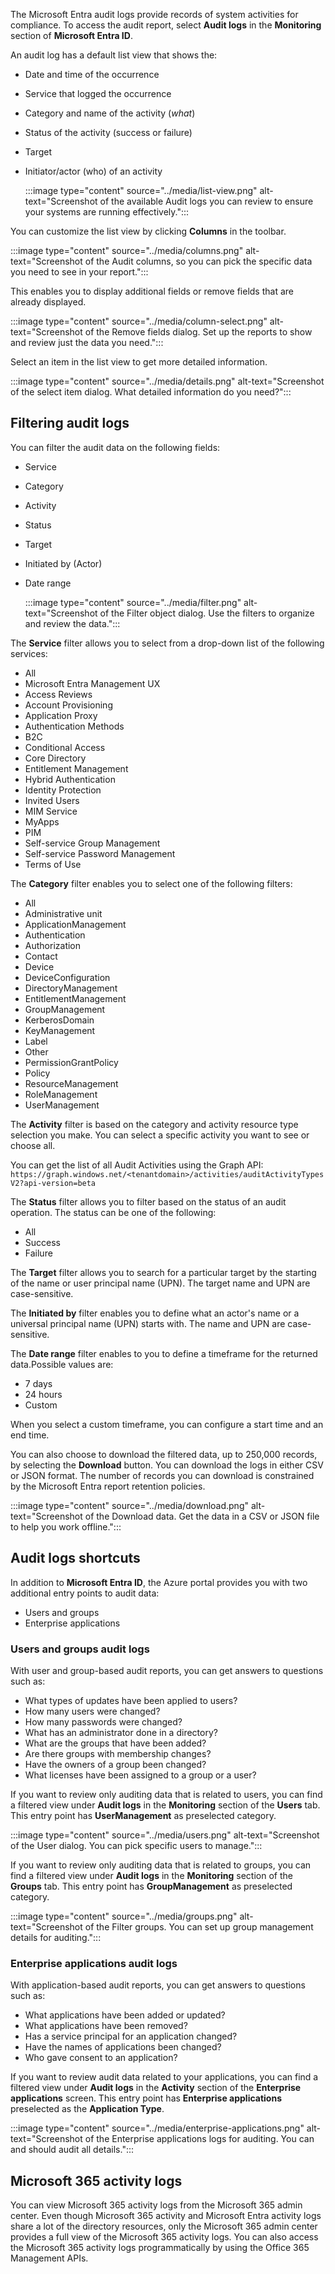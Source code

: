 The Microsoft Entra audit logs provide records of system activities for compliance. To access the audit report, select **Audit logs** in the **Monitoring** section of **Microsoft Entra ID**.

An audit log has a default list view that shows the:

 - Date and time of the occurrence
 - Service that logged the occurrence
 - Category and name of the activity (*what*)
 - Status of the activity (success or failure)
 - Target
 - Initiator/actor (who) of an activity
    
   :::image type="content" source="../media/list-view.png" alt-text="Screenshot of the available Audit logs you can review to ensure your systems are running effectively.":::

You can customize the list view by clicking **Columns** in the toolbar.

:::image type="content" source="../media/columns.png" alt-text="Screenshot of the Audit columns, so you can pick the specific data you need to see in your report.":::

This enables you to display additional fields or remove fields that are already displayed.

:::image type="content" source="../media/column-select.png" alt-text="Screenshot of the Remove fields dialog. Set up the reports to show and review just the data you need.":::

Select an item in the list view to get more detailed information.

:::image type="content" source="../media/details.png" alt-text="Screenshot of the select item dialog. What detailed information do you need?":::

## Filtering audit logs

You can filter the audit data on the following fields:

 - Service
 - Category
 - Activity
 - Status
 - Target
 - Initiated by (Actor)
 - Date range
    
   :::image type="content" source="../media/filter.png" alt-text="Screenshot of the Filter object dialog.  Use the filters to organize and review the data.":::

The **Service** filter allows you to select from a drop-down list of the following services:

 - All
 - Microsoft Entra Management UX
 - Access Reviews
 - Account Provisioning
 - Application Proxy
 - Authentication Methods
 - B2C
 - Conditional Access
 - Core Directory
 - Entitlement Management
 - Hybrid Authentication
 - Identity Protection
 - Invited Users
 - MIM Service
 - MyApps
 - PIM
 - Self-service Group Management
 - Self-service Password Management
 - Terms of Use

The **Category** filter enables you to select one of the following filters:

 - All
 - Administrative unit
 - ApplicationManagement
 - Authentication
 - Authorization
 - Contact
 - Device
 - DeviceConfiguration
 - DirectoryManagement
 - EntitlementManagement
 - GroupManagement
 - KerberosDomain
 - KeyManagement
 - Label
 - Other
 - PermissionGrantPolicy
 - Policy
 - ResourceManagement
 - RoleManagement
 - UserManagement

The **Activity** filter is based on the category and activity resource type selection you make. You can select a specific activity you want to see or choose all.

You can get the list of all Audit Activities using the Graph API: `https://graph.windows.net/<tenantdomain>/activities/auditActivityTypesV2?api-version=beta`

The **Status** filter allows you to filter based on the status of an audit operation. The status can be one of the following:

 - All
 - Success
 - Failure

The **Target** filter allows you to search for a particular target by the starting of the name or user principal name (UPN). The target name and UPN are case-sensitive.

The **Initiated by** filter enables you to define what an actor's name or a universal principal name (UPN) starts with. The name and UPN are case-sensitive.

The **Date range** filter enables to you to define a timeframe for the returned data.Possible values are:

 - 7 days
 - 24 hours
 - Custom

When you select a custom timeframe, you can configure a start time and an end time.

You can also choose to download the filtered data, up to 250,000 records, by selecting the **Download** button. You can download the logs in either CSV or JSON format. The number of records you can download is constrained by the Microsoft Entra report retention policies.

:::image type="content" source="../media/download.png" alt-text="Screenshot of the Download data. Get the data in a CSV or JSON file to help you work offline.":::

## Audit logs shortcuts

In addition to **Microsoft Entra ID**, the Azure portal provides you with two additional entry points to audit data:

 - Users and groups
 - Enterprise applications

### Users and groups audit logs

With user and group-based audit reports, you can get answers to questions such as:

 - What types of updates have been applied to users?
 - How many users were changed?
 - How many passwords were changed?
 - What has an administrator done in a directory?
 - What are the groups that have been added?
 - Are there groups with membership changes?
 - Have the owners of a group been changed?
 - What licenses have been assigned to a group or a user?

If you want to review only auditing data that is related to users, you can find a filtered view under **Audit logs** in the **Monitoring** section of the **Users** tab. This entry point has **UserManagement** as preselected category.

:::image type="content" source="../media/users.png" alt-text="Screenshot of the User dialog.  You can pick specific users to manage.":::

If you want to review only auditing data that is related to groups, you can find a filtered view under **Audit logs** in the **Monitoring** section of the **Groups** tab. This entry point has **GroupManagement** as preselected category.

:::image type="content" source="../media/groups.png" alt-text="Screenshot of the Filter groups. You can set up group management details for auditing.":::

### Enterprise applications audit logs

With application-based audit reports, you can get answers to questions such as:

 - What applications have been added or updated?
 - What applications have been removed?
 - Has a service principal for an application changed?
 - Have the names of applications been changed?
 - Who gave consent to an application?

If you want to review audit data related to your applications, you can find a filtered view under **Audit logs** in the **Activity** section of the **Enterprise applications** screen. This entry point has **Enterprise applications** preselected as the **Application Type**.

:::image type="content" source="../media/enterprise-applications.png" alt-text="Screenshot of the Enterprise applications logs for auditing. You can and should audit all details.":::

## Microsoft 365 activity logs

You can view Microsoft 365 activity logs from the Microsoft 365 admin center. Even though Microsoft 365 activity and Microsoft Entra activity logs share a lot of the directory resources, only the Microsoft 365 admin center provides a full view of the Microsoft 365 activity logs. You can also access the Microsoft 365 activity logs programmatically by using the Office 365 Management APIs.
